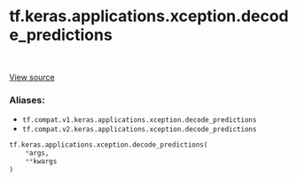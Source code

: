 <div itemscope itemtype="http://developers.google.com/ReferenceObject">
<meta itemprop="name" content="tf.keras.applications.xception.decode_predictions" />
<meta itemprop="path" content="Stable" />
</div>

# tf.keras.applications.xception.decode_predictions

<!-- Insert buttons -->

<table class="tfo-notebook-buttons tfo-api" align="left">
</table>

<a target="_blank" href="/code/stable/tensorflow/python/keras/applications/__init__.py">View source</a>



<!-- Start diff -->


### Aliases:

* `tf.compat.v1.keras.applications.xception.decode_predictions`
* `tf.compat.v2.keras.applications.xception.decode_predictions`


``` python
tf.keras.applications.xception.decode_predictions(
    *args,
    **kwargs
)
```



<!-- Placeholder for "Used in" -->
